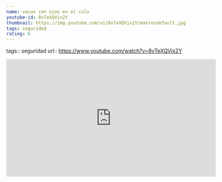 ```yaml
---
name: vacas con ojos en el culo
youtube-id: 8vTeXQVix2Y
thumbnail: https://img.youtube.com/vi/8vTeXQVix2Y/maxresdefault.jpg
tags: seguridad
rating: 6
---
```

tags:: seguridad
url:: https://www.youtube.com/watch?v=8vTeXQVix2Y

<iframe width='560' height='315' src='https://www.youtube.com/embed/8vTeXQVix2Y' title='YouTube video player' frameborder='0' allow='accelerometer; autoplay; clipboard-write; encrypted-media; gyroscope; picture-in-picture; web-share' allowfullscreen></iframe>


